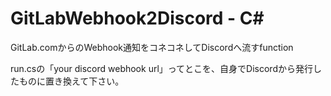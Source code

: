 # GitLabWebhook2Discord - C<span>#</span>

GitLab.comからのWebhook通知をコネコネしてDiscordへ流すfunction

run.csの「your discord webhook url」ってとこを、自身でDiscordから発行したものに置き換えて下さい。
